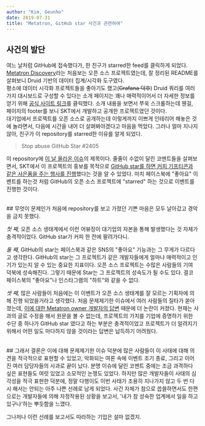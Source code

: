 ```yaml
---
author: "Kim, Geunho"
date: 2019-07-31
title: "Metatron, GitHub star 사건과 관련하여"
---
```


## 사건의 발단
여느 날처럼 GitHub에 접속했다가, 한 친구가 starred한 feed를 클릭하게 되었다. [Metatron Discovery](https://github.com/metatron-app/metatron-discovery)라는 처음보는 오픈 소스 프로젝트였는데, 잘 정리된 README를 살펴보니 Druid 기반의 데이터 집계/시각화 도구였다.  
평소에 데이터 시각화 프로젝트들을 좋아기도 했고(~~Grafana 덕후~~) Druid 쿼리를 여러가지 대시보드로 구성할 수 있다는 소개 페이지는 꽤나 매력적이어서 더 자세한 정보를 얻기 위해 [공식 사이트 링크](https://metatron.app/)를 클릭했다. 소개 내용을 보면서 쭈욱 스크롤하는데 웬걸, 페이지의 footer를 보니 SKT에서 개발하고 공개한 프로젝트였던 것이다.   
대기업에서 프로젝트를 오픈 소스로 공개하는데 이렇게까지 이쁘게 인테리어 해놓은 것에 놀라면서, 다음에 시간을 내어 더 살펴봐야겠다고 마음을 먹었다. 그러나 얼마 지나지 않아, 친구가 이 repository를 starred한 이유를 알게 되었다. 

> Stop abuse GitHub Star #2405

이 repository에 [이 날 올라온 이슈](https://github.com/metatron-app/metatron-discovery/issues/2405)의 제목이다. 줄줄이 수없이 달린 코멘트들을 살펴보면서, SKT에서 이 프로젝트의 홍보를 목적으로 [GitHub star를 하면 커피 기프티콘과 같은 사은품을 주는 행사를 진행](http://web.archive.org/web/20190729114458/http://b2b.tworld.co.kr/bizts/special/eventMetatron.bs)했다는 것을 알 수 있었다. 마치 페이스북에 "좋아요" 이벤트를 하는것 처럼 GitHub의 오픈 소스 프로젝트에 "starred" 하는 것으로 이벤트를 진행한 것이다. 

<br/>
## 무엇이 문제인가
처음에 repository를 보고 가졌던 기쁜 마음은 모두 날아갔고 경악을 금치 못했다.  

_첫 째,_ 오픈 소스 생태계에서 이런 어뷰징이 대기업의 자본을 통해 발생했다는 것 자체가 충격적이었다. GitHub star가 커피 한 잔에 팔려가다니.

_둘 째,_ GitHub의 star는 페이스북과 같은 SNS의 "좋아요" 기능과는 그 무게가 다르다고 생각한다. GitHub의 star는 그 프로젝트가 같은 개발자들에게 얼마나 매력적이고 인기가 있는지 알 수 있는 중요한 지표이다. 오픈 소스 프로젝트는 수많은 사람들의 기여 덕북에 성숙해진다. 그렇기 때문에 Star는 그 프로젝트의 성숙도가 될 수도 있다. 결코 페이스북의 "좋아요"나 인스타그램의 "하트"와 같을 수 없다.  

_셋 째,_ 많은 사람들이 처음에는 이 이벤트가 오픈 소스 생태계를 잘 모르는 기획자에 의해 진행 되었을거라고 생각했다. 처음 문제제기한 이슈에서 여러 사람들의 질타가 쏟아졌는데, [이에 대한 Metatron owner 개발자의 답변](https://github.com/metatron-app/metatron-discovery/issues/2405#issuecomment-516196067) 때문에 더 논란이 커졌다. 현재는 사과의 글로 수정을 해서 원문을 볼 수 없는데, 프로젝트의 가치를 기업에 증명하기 위한 수단 중 하나가 GitHub star 였다고 하는 부분은 충격적이었고 프로젝트가 더 알려지기 위해서 어떤 일도 마다하지 않을 것이라는 답변은 납득하기 어려웠다.

<br/>
## 그래서 결론은
이에 대해 문제제기한 이슈 덕분에 많은 사람들이 이 사태에 대해 의견을 적극적으로 표현할 수 있었고, 악화되는 여론 속에 이벤트 조기 종료, 그리고 이어진 여러 담당자들의 사과로 끝이 났다.  
분명 이슈에 달린 코멘트 중에는 조금 과격하다 싶은 표현들도 여럿 있었고 소모적인 논쟁도 있었다. 하지만 많은 개발자들이 사태의 심각성을 적극 표현한 덕분에, 정말 다행이도 이번 사태가 조용히 지나가지 않고 두 번 다시 해서는 안되는 아주 나쁜 선례로 남게 되었다.  
사건 자체가 참으로 씁쓸하면서도 한편으로는 개발자들에 의해 자정작용된 상황을 보고서, '내가 참 성숙한 업계에서 일을 하고 있구나'하는 뿌듯함을 느꼈다.  

그나저나 이런 선례를 보고서도 따라하는 기업은 설마 없겠지.

